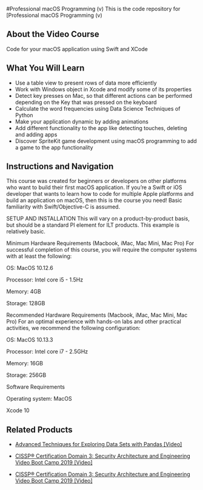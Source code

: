 


#Professional macOS Programming (v)
This is the code repository for [Professional macOS Programming (v)
## About the Video Course
Code for your macOS application using Swift and XCode		

<H2>What You Will Learn</H2>
<DIV class=book-info-will-learn-text>
<UL>
<LI>Use a table view to present rows of data more efficiently 
<LI>Work with Windows object in Xcode and modify some of its properties 
<LI>Detect key presses on Mac, so that different actions can be performed depending on the Key that was pressed on the keyboard
<LI>Calculate the word frequencies using Data Science Techniques of Python 
<LI>Make your application dynamic by adding animations
<LI>Add different functionality to the app like detecting touches, deleting and adding apps 
<LI>Discover SpriteKit game development using macOS programming to add a game to the app functionality</LI></UL></DIV>

## Instructions and Navigation
This course was created for beginners or developers on other platforms who want to build their first macOS application. If you’re a Swift or iOS developer that wants to learn how to code for multiple Apple platforms and build an application on macOS, then this is the course you need! Basic familiarity with Swift/Objective-C is assumed.	

SETUP AND INSTALLATION
This will vary on a product-by-product basis, but should be a standard PI element for ILT products. This example is relatively basic.

Minimum Hardware Requirements (Macbook, iMac, Mac Mini, Mac Pro)
For successful completion of this course, you will require the computer systems with at least the following:


OS: MacOS 10.12.6



Processor: Intel core i5 - 1.5Hz



Memory: 4GB



Storage: 128GB


Recommended Hardware Requirements (Macbook, iMac, Mac Mini, Mac Pro)
For an optimal experience with hands-on labs and other practical activities, we recommend the following configuration:


OS: MacOS 10.13.3



Processor: Intel core i7 - 2.5GHz



Memory: 16GB



Storage: 256GB


Software Requirements

Operating system: MacOS



Xcode 10



## Related Products
* [Advanced Techniques for Exploring Data Sets with Pandas [Video]](https://www.packtpub.com/big-data-and-business-intelligence/advanced-techniques-exploring-data-sets-pandas-video?utm_source=github&utm_medium=repository&utm_campaign=9781788397599)

* [CISSP®️ Certification Domain 3: Security Architecture and Engineering Video Boot Camp 2019 [Video]](https://www.packtpub.com/application-development/cissp-certification-domain-3-security-architecture-and-engineering-video?utm_source=github&utm_medium=repository&utm_campaign=9781838646080)

* [CISSP®️ Certification Domain 3: Security Architecture and Engineering Video Boot Camp 2019 [Video]](https://www.packtpub.com/application-development/cissp-certification-domain-3-security-architecture-and-engineering-video?utm_source=github&utm_medium=repository&utm_campaign=9781838646080)

